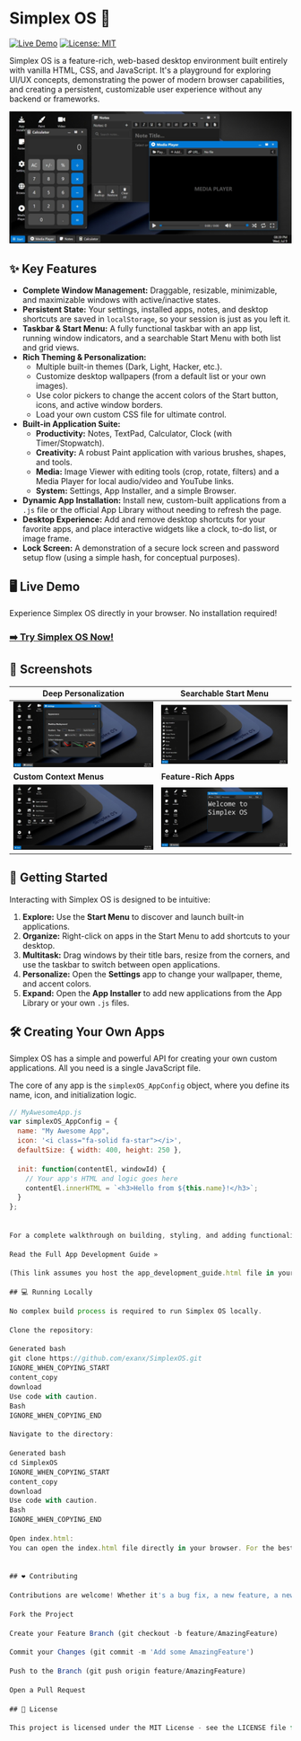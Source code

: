 # Simplex OS 🚀

[![Live Demo](https://img.shields.io/badge/Live-Demo-brightgreen?style=for-the-badge&logo=rocket)](https://exanx.github.io/SimplexOS/)
[![License: MIT](https://img.shields.io/badge/License-MIT-blue.svg?style=for-the-badge)](https://opensource.org/licenses/MIT)

Simplex OS is a feature-rich, web-based desktop environment built entirely with vanilla HTML, CSS, and JavaScript. It's a playground for exploring UI/UX concepts, demonstrating the power of modern browser capabilities, and creating a persistent, customizable user experience without any backend or frameworks.

![Simplex OS Desktop Screenshot showing multiple apps open](https://raw.githubusercontent.com/exanx/SimplexOS/refs/heads/main/screenshots/Screenshot_9-7-2025_203957_exanx.github.io.jpeg)

## ✨ Key Features

-   **Complete Window Management:** Draggable, resizable, minimizable, and maximizable windows with active/inactive states.
-   **Persistent State:** Your settings, installed apps, notes, and desktop shortcuts are saved in `localStorage`, so your session is just as you left it.
-   **Taskbar & Start Menu:** A fully functional taskbar with an app list, running window indicators, and a searchable Start Menu with both list and grid views.
-   **Rich Theming & Personalization:**
    -   Multiple built-in themes (Dark, Light, Hacker, etc.).
    -   Customize desktop wallpapers (from a default list or your own images).
    -   Use color pickers to change the accent colors of the Start button, icons, and active window borders.
    -   Load your own custom CSS file for ultimate control.
-   **Built-in Application Suite:**
    -   **Productivity:** Notes, TextPad, Calculator, Clock (with Timer/Stopwatch).
    -   **Creativity:** A robust Paint application with various brushes, shapes, and tools.
    -   **Media:** Image Viewer with editing tools (crop, rotate, filters) and a Media Player for local audio/video and YouTube links.
    -   **System:** Settings, App Installer, and a simple Browser.
-   **Dynamic App Installation:** Install new, custom-built applications from a `.js` file or the official App Library without needing to refresh the page.
-   **Desktop Experience:** Add and remove desktop shortcuts for your favorite apps, and place interactive widgets like a clock, to-do list, or image frame.
-   **Lock Screen:** A demonstration of a secure lock screen and password setup flow (using a simple hash, for conceptual purposes).

## 🖥️ Live Demo

Experience Simplex OS directly in your browser. No installation required!

### [**➡️ Try Simplex OS Now!**](https://exanx.github.io/SimplexOS/)

## 📸 Screenshots

| Deep Personalization                                                                                                                               | Searchable Start Menu                                                                                                                            |
| -------------------------------------------------------------------------------------------------------------------------------------------------- | ------------------------------------------------------------------------------------------------------------------------------------------------ |
| ![Settings App Screenshot](https://raw.githubusercontent.com/exanx/SimplexOS/refs/heads/main/screenshots/Screenshot_9-7-2025_204131_exanx.github.io.jpeg) | ![Start Menu Screenshot](https://raw.githubusercontent.com/exanx/SimplexOS/refs/heads/main/screenshots/Screenshot_9-7-2025_204615_exanx.github.io.jpeg)     |
| **Custom Context Menus**                                                                                                                           | **Feature-Rich Apps**                                                                                                                            |
| ![Context Menu Screenshot](https://raw.githubusercontent.com/exanx/SimplexOS/refs/heads/main/screenshots/Screenshot_9-7-2025_204057_exanx.github.io.jpeg)   | ![Paint App Screenshot](https://raw.githubusercontent.com/exanx/SimplexOS/refs/heads/main/screenshots/Screenshot_9-7-2025_204036_exanx.github.io.jpeg)          |


## 🚀 Getting Started

Interacting with Simplex OS is designed to be intuitive:

1.  **Explore:** Use the **Start Menu** to discover and launch built-in applications.
2.  **Organize:** Right-click on apps in the Start Menu to add shortcuts to your desktop.
3.  **Multitask:** Drag windows by their title bars, resize from the corners, and use the taskbar to switch between open applications.
4.  **Personalize:** Open the **Settings** app to change your wallpaper, theme, and accent colors.
5.  **Expand:** Open the **App Installer** to add new applications from the App Library or your own `.js` files.

## 🛠️ Creating Your Own Apps

Simplex OS has a simple and powerful API for creating your own custom applications. All you need is a single JavaScript file.

The core of any app is the `simplexOS_AppConfig` object, where you define its name, icon, and initialization logic.

```javascript
// MyAwesomeApp.js
var simplexOS_AppConfig = {
  name: "My Awesome App",
  icon: '<i class="fa-solid fa-star"></i>',
  defaultSize: { width: 400, height: 250 },

  init: function(contentEl, windowId) {
    // Your app's HTML and logic goes here
    contentEl.innerHTML = `<h3>Hello from ${this.name}!</h3>`;
  }
};


For a complete walkthrough on building, styling, and adding functionality to your apps, check out the official guide:

Read the Full App Development Guide »

(This link assumes you host the app_development_guide.html file in your repository.)

## 💻 Running Locally

No complex build process is required to run Simplex OS locally.

Clone the repository:

Generated bash
git clone https://github.com/exanx/SimplexOS.git
IGNORE_WHEN_COPYING_START
content_copy
download
Use code with caution.
Bash
IGNORE_WHEN_COPYING_END

Navigate to the directory:

Generated bash
cd SimplexOS
IGNORE_WHEN_COPYING_START
content_copy
download
Use code with caution.
Bash
IGNORE_WHEN_COPYING_END

Open index.html:
You can open the index.html file directly in your browser. For the best experience and to ensure all features (like the media player's visualizer) work correctly, it's recommended to use a local web server. A great tool for this is the Live Server extension for VS Code.


## ❤️ Contributing

Contributions are welcome! Whether it's a bug fix, a new feature, a new theme, or a new built-in app, feel free to fork the repository and submit a pull request.

Fork the Project

Create your Feature Branch (git checkout -b feature/AmazingFeature)

Commit your Changes (git commit -m 'Add some AmazingFeature')

Push to the Branch (git push origin feature/AmazingFeature)

Open a Pull Request

## 📜 License

This project is licensed under the MIT License - see the LICENSE file for details.```
